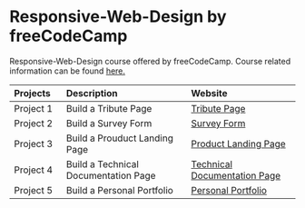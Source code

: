 # Responsive-Web-Design by freeCodeCamp
Responsive-Web-Design course offered by freeCodeCamp. Course related information can be found [here.](https://www.freecodecamp.org/learn/responsive-web-design/)

| Projects⠀ |  Description                          | Website |
| :---      | :---                                  | :---
| Project 1 | Build a Tribute Page                  | [Tribute Page](https://codepen.io/baldder/full/oNZYLEj)
| Project 2 | Build a Survey Form                   | [Survey Form](https://codepen.io/baldder/full/mdWOgxx)
| Project 3 | Build a Prouduct Landing Page         | [Product Landing Page](https://codepen.io/baldder/full/wvJgjbR)
| Project 4 | Build a Technical Documentation Page  | [Technical Documentation Page](https://codepen.io/baldder/full/rNyyZEa)
| Project 5 | Build a Personal Portfolio            | [Personal Portfolio](https://codepen.io/baldder/full/wvJPxWm)
